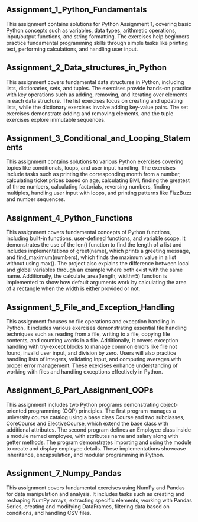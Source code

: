 ## Assignment_1_Python_Fundamentals
This assignment contains solutions for Python Assignment 1, covering basic Python concepts such as variables, data types, arithmetic operations, input/output functions, and string formatting. The exercises help beginners practice fundamental programming skills through simple tasks like printing text, performing calculations, and handling user input.   
## Assignment_2_Data_structures_in_Python
This assignment covers fundamental data structures in Python, including lists, dictionaries, sets, and tuples. The exercises provide hands-on practice with key operations such as adding, removing, and iterating over elements in each data structure. The list exercises focus on creating and updating lists, while the dictionary exercises involve adding key-value pairs. The set exercises demonstrate adding and removing elements, and the tuple exercises explore immutable sequences. 
## Assignment_3_Conditional_and_Looping_Statements
This assignment contains solutions to various Python exercises covering topics like conditionals, loops, and user input handling. The exercises include tasks such as printing the corresponding month from a number, calculating ticket prices based on age, calculating BMI, finding the greatest of three numbers, calculating factorials, reversing numbers, finding multiples, handling user input with loops, and printing patterns like FizzBuzz and number sequences. 
## Assignment_4_Python_Functions
This assignment covers fundamental concepts of Python functions, including built-in functions, user-defined functions, and variable scope. It demonstrates the use of the len() function to find the length of a list and includes implementations of greet(name), which prints a greeting message, and find_maximum(numbers), which finds the maximum value in a list without using max(). The project also explains the difference between local and global variables through an example where both exist with the same name. Additionally, the calculate_area(length, width=5) function is implemented to show how default arguments work by calculating the area of a rectangle when the width is either provided or not.
## Assignment_5_File_and_Exception_Handling
This assignment focuses on file operations and exception handling in Python. It includes various exercises demonstrating essential file handling techniques such as reading from a file, writing to a file, copying file contents, and counting words in a file. Additionally, it covers exception handling with try-except blocks to manage common errors like file not found, invalid user input, and division by zero. Users will also practice handling lists of integers, validating input, and computing averages with proper error management. These exercises enhance understanding of working with files and handling exceptions effectively in Python.
## Assignment_6_Part_Assignment_OOPs
This assignment includes two Python programs demonstrating object-oriented programming (OOP) principles. The first program manages a university course catalog using a base class Course and two subclasses, CoreCourse and ElectiveCourse, which extend the base class with additional attributes. The second program defines an Employee class inside a module named employee, with attributes name and salary along with getter methods. The program demonstrates importing and using the module to create and display employee details. These implementations showcase inheritance, encapsulation, and modular programming in Python.
## Assignment_7_Numpy_Pandas
This assignment covers fundamental exercises using NumPy and Pandas for data manipulation and analysis. It includes tasks such as creating and reshaping NumPy arrays, extracting specific elements, working with Pandas Series, creating and modifying DataFrames, filtering data based on conditions, and handling CSV files. 


